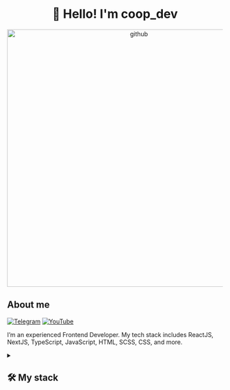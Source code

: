 <h1 align="center">👋 Hello! I'm coop_dev </h1>

<p align="center">
 <img width="600" src="https://user-images.githubusercontent.com/74038190/225813708-98b745f2-7d22-48cf-9150-083f1b00d6c9.gif" alt="github"/>
</p>

## About me
[![Telegram](https://img.shields.io/badge/-Telegram-2CA5E0?style=flat&logo=telegram&logoColor=white)](https://t.me/coop_dev)
[![YouTube](https://img.shields.io/badge/-YouTube-FF0000?style=flat&logo=youtube&logoColor=white)](https://www.youtube.com/)

I’m an experienced Frontend Developer.
My tech stack includes ReactJS, NextJS, TypeScript, JavaScript, HTML, SCSS, CSS, and more.

<details align="left">
  <summary><h2><b>🛠 My stack</b></h2></summary>
  <p>
    <h3>Langs</h3>
    <img src="https://skillicons.dev/icons?i=html,css,js,ts,nodejs,sass,less,pug,mongodb,postgres&perline=10" />
    <br>
    <h3>Frameworks</h3>
    <img src="https://skillicons.dev/icons?i=react,nextjs,redux,threejs,remix,solidjs,angular,vue,nestjs,express,electron,tailwind,materialui,styledcomponents,bootstrap&perline=10" />
    <br>
    <h3>Tools</h3>
    <img src="https://skillicons.dev/icons?i=vite,webpack,babel,githubactions,gulp,prisma,docker,wordpress&perline=10" />
    <br>
    <h3>Software</h3>
    <img src="https://skillicons.dev/icons?i=webstorm,vscode,postman,windows,linux,apple,ubuntu&perline=10" />
    <br>
    <h3>Team working</h3>
    <img src="https://skillicons.dev/icons?i=git,github,gitlab&perline=10" />
    <br>
    <h3>Sandboxes</h3>
    <img src="https://skillicons.dev/icons?i=codepen,figma&perline=10" />
    <br>
    <h3>Connect</h3>
    <img src="https://skillicons.dev/icons?i=linkedin,gmail,discord&perline=10" />
    <br>
  </p>
</details>
